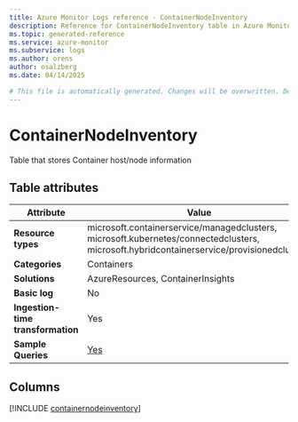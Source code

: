```yaml
---
title: Azure Monitor Logs reference - ContainerNodeInventory
description: Reference for ContainerNodeInventory table in Azure Monitor Logs.
ms.topic: generated-reference
ms.service: azure-monitor
ms.subservice: logs
ms.author: orens
author: osalzberg
ms.date: 04/14/2025

# This file is automatically generated. Changes will be overwritten. Do not change this file directly.
---
```


# ContainerNodeInventory

Table that stores Container host/node information


## Table attributes

|Attribute|Value|
|---|---|
|**Resource types**|microsoft.containerservice/managedclusters,<br>microsoft.kubernetes/connectedclusters,<br>microsoft.hybridcontainerservice/provisionedclusters|
|**Categories**|Containers|
|**Solutions**| AzureResources, ContainerInsights|
|**Basic log**|No|
|**Ingestion-time transformation**|Yes|
|**Sample Queries**|[Yes](/azure/azure-monitor/reference/queries/containernodeinventory)|



## Columns
  
[!INCLUDE [containernodeinventory](~/reusable-content/ce-skilling/azure/includes/azure-monitor/reference/tables/containernodeinventory-include.md)]
